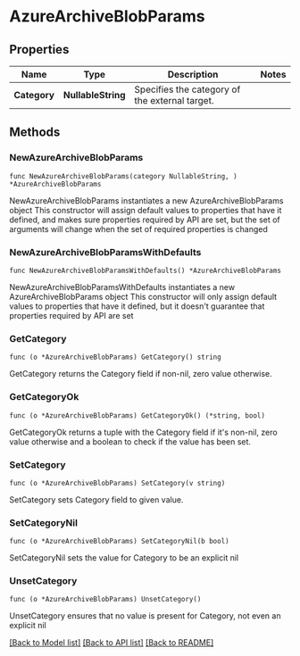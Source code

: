 # AzureArchiveBlobParams

## Properties

Name | Type | Description | Notes
------------ | ------------- | ------------- | -------------
**Category** | **NullableString** | Specifies the category of the external target. | 

## Methods

### NewAzureArchiveBlobParams

`func NewAzureArchiveBlobParams(category NullableString, ) *AzureArchiveBlobParams`

NewAzureArchiveBlobParams instantiates a new AzureArchiveBlobParams object
This constructor will assign default values to properties that have it defined,
and makes sure properties required by API are set, but the set of arguments
will change when the set of required properties is changed

### NewAzureArchiveBlobParamsWithDefaults

`func NewAzureArchiveBlobParamsWithDefaults() *AzureArchiveBlobParams`

NewAzureArchiveBlobParamsWithDefaults instantiates a new AzureArchiveBlobParams object
This constructor will only assign default values to properties that have it defined,
but it doesn't guarantee that properties required by API are set

### GetCategory

`func (o *AzureArchiveBlobParams) GetCategory() string`

GetCategory returns the Category field if non-nil, zero value otherwise.

### GetCategoryOk

`func (o *AzureArchiveBlobParams) GetCategoryOk() (*string, bool)`

GetCategoryOk returns a tuple with the Category field if it's non-nil, zero value otherwise
and a boolean to check if the value has been set.

### SetCategory

`func (o *AzureArchiveBlobParams) SetCategory(v string)`

SetCategory sets Category field to given value.


### SetCategoryNil

`func (o *AzureArchiveBlobParams) SetCategoryNil(b bool)`

 SetCategoryNil sets the value for Category to be an explicit nil

### UnsetCategory
`func (o *AzureArchiveBlobParams) UnsetCategory()`

UnsetCategory ensures that no value is present for Category, not even an explicit nil

[[Back to Model list]](../README.md#documentation-for-models) [[Back to API list]](../README.md#documentation-for-api-endpoints) [[Back to README]](../README.md)


